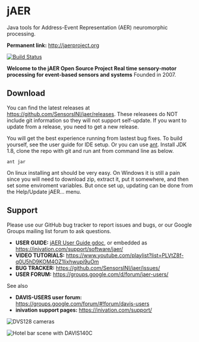 # jAER
Java tools for Address-Event Representation (AER) neuromorphic processing. 

**Permanent link:** http://jaerproject.org

[![Build Status](https://travis-ci.org/SensorsINI/jaer.svg?branch=master)](https://travis-ci.org/SensorsINI/jaer)

**Welcome to the jAER Open Source Project
Real time sensory-motor processing for event-based sensors and systems**
Founded in 2007.


## Download

You can find the latest releases at <https://github.com/SensorsINI/jaer/releases>. These releasees do NOT include git information so they will not support self-update. If you want to update from a release, you need to get a new release.

You will get the best experience running from lastest bug fixes. To build yourself, see the user guide for IDE setup. Or you can use [ant](https://ant.apache.org/manual/install.html). Install JDK 1.8, clone the repo with git and run ant from command line as below.

    ant jar

On linux installing ant should be very easy. On Windows it is still a pain since you will need to download zip, extract it, put it somewhere, and then set some enviroment variables. But once set up, updating can be done from the Help/Update jAER... menu.

## Support

Please use our GitHub bug tracker to report issues and bugs, or our Google Groups mailing list forum to ask questions.

* **USER GUIDE:** [jAER User Guide gdoc]( https://docs.google.com/document/d/1fb7VA8tdoxuYqZfrPfT46_wiT1isQZwTHgX8O22dJ0Q/edit?usp=sharing), or embedded as https://inivation.com/support/software/jaer/
* **VIDEO TUTORIALS:** https://www.youtube.com/playlist?list=PLVtZ8f-q0U5hD9KOM4OZ1lixhwupj9uOm
* **BUG TRACKER:** https://github.com/SensorsINI/jaer/issues/
* **USER FORUM:** https://groups.google.com/d/forum/jaer-users/

See also
* **DAVIS-USERS user forum:** https://groups.google.com/forum/#!forum/davis-users
* **inivation support pages:** https://inivation.com/support/

![DVS128 cameras](/images/dvs128cameras.jpg)

![Hotel bar scene with DAVIS140C](/images/HotelBarDavis.png)

